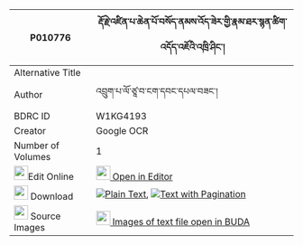 |P010776|རྡོ་རྗེ་འཛིན་པ་ཆེན་པོ་བསོད་ནམས་འོད་ཟེར་གྱི་རྣམ་ཐར་སྙན་ཚིག་འདོད་འཇོའི་འཁྲི་ཤིང་། 
| --- | --- 
|Alternative Title |
|Author| འབྲུག་པ་ལོ་ཙཱ་བ་ངག་དབང་དཔལ་བཟང་།
|BDRC ID | W1KG4193
|Creator | Google OCR
|Number of Volumes| 1
|<img width="25" src="https://img.icons8.com/color/25/000000/edit-property.png">Edit Online| [<img width="25" src="https://avatars.githubusercontent.com/u/45091458?s=200&v=4"> Open in Editor](http://editor.openpecha.org/P010776)
|<img width="25" src="https://img.icons8.com/fluent/48/000000/download-2.png"/>  Download | [![](https://img.icons8.com/color/20/000000/txt.png)Plain Text](https://github.com/Openpecha/P010776/releases/download/v1/dorje_dzinpa_chenpo_sonam_ozer_plain_P010776.zip), [![](https://img.icons8.com/color/20/000000/txt.png)Text with Pagination](https://github.com/Openpecha/P010776/releases/download/v1/dorje_dzinpa_chenpo_sonam_ozer_pages_P010776.zip)
|<img width="25" src="https://img.icons8.com/plasticine/100/000000/pictures-folder.png"/>  Source Images | [<img width="25" src="https://library.bdrc.io/icons/BUDA-small.svg"> Images of text file open in BUDA](https://library.bdrc.io/show/bdr:W1KG4193)